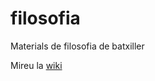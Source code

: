 # filosofia
Materials de filosofia de batxiller

Mireu la [wiki](https://github.com/inclusa/filosofia/wiki)
